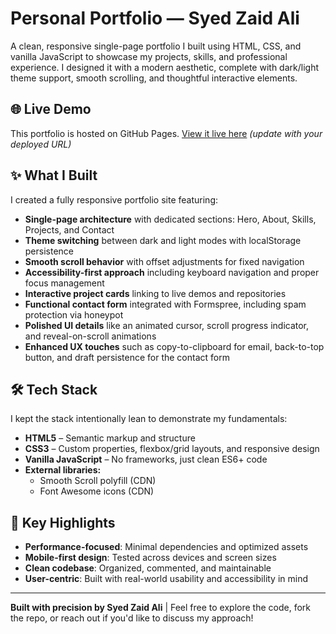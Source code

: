 # Personal Portfolio — Syed Zaid Ali

A clean, responsive single-page portfolio I built using HTML, CSS, and vanilla JavaScript to showcase my projects, skills, and professional experience. I designed it with a modern aesthetic, complete with dark/light theme support, smooth scrolling, and thoughtful interactive elements.

## 🌐 Live Demo

This portfolio is hosted on GitHub Pages. [View it live here](#) *(update with your deployed URL)*

## ✨ What I Built

I created a fully responsive portfolio site featuring:

- **Single-page architecture** with dedicated sections: Hero, About, Skills, Projects, and Contact
- **Theme switching** between dark and light modes with localStorage persistence
- **Smooth scroll behavior** with offset adjustments for fixed navigation
- **Accessibility-first approach** including keyboard navigation and proper focus management
- **Interactive project cards** linking to live demos and repositories
- **Functional contact form** integrated with Formspree, including spam protection via honeypot
- **Polished UI details** like an animated cursor, scroll progress indicator, and reveal-on-scroll animations
- **Enhanced UX touches** such as copy-to-clipboard for email, back-to-top button, and draft persistence for the contact form

## 🛠️ Tech Stack

I kept the stack intentionally lean to demonstrate my fundamentals:

- **HTML5** – Semantic markup and structure
- **CSS3** – Custom properties, flexbox/grid layouts, and responsive design
- **Vanilla JavaScript** – No frameworks, just clean ES6+ code
- **External libraries:**
  - Smooth Scroll polyfill (CDN)
  - Font Awesome icons (CDN)

## 🎯 Key Highlights

- **Performance-focused**: Minimal dependencies and optimized assets
- **Mobile-first design**: Tested across devices and screen sizes
- **Clean codebase**: Organized, commented, and maintainable
- **User-centric**: Built with real-world usability and accessibility in mind

---

**Built with precision by Syed Zaid Ali** | Feel free to explore the code, fork the repo, or reach out if you'd like to discuss my approach!